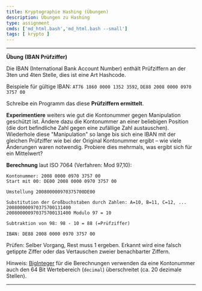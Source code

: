 ```yaml
---
title: Kryptographie Hashing (Übungen)
description: Übungen zu Hashing
type: assignment
cmds: ['md_html.bash','md_html.bash --small']
tags: [ krypto ]
---
```


---

**Übung (IBAN Prüfziffer)**

Die IBAN (International Bank Account Number) enthält Prüfziffern an der 3ten und 4ten Stelle, dies ist eine Art Hashcode. 

Beispiele für gültige IBAN: `AT76 1860 0000 1352 3592`, `DE88 2008 0000 0970 3757 00`

Schreibe ein Programm das diese **Prüfziffern ermittelt**.

**Experimentiere** weiters wie gut die Kontonummer gegen Manipulation geschützt ist. Ändere dazu die Kontonummer an einer beliebigen Position (die dort befindliche Zahl gegen eine zufällige Zahl austauschen). Wiederhole diese "Manipulation" so lange bis sich eine IBAN mit der gleichen Prüfziffer wie bei der Original Kontonummer ergibt – wie viele Änderungen waren notwendig. Probiere dies mehrmals, was ergibt sich für ein Mittelwert?

**Berechnung** laut ISO 7064 (Verfahren: Mod 97,10):

```
Kontonummer: 2008 0000 0970 3757 00
Start mit 00: DE00 2008 0000 0970 3757 00

Umstellung 200800000970375700DE00

Substitution der Großbuchstaben durch Zahlen: A=10, B=11, C=12, ...
200800000970375700131400
200800000970375700131400 Modulo 97 = 10

Subtraktion von 98: 98 - 10 = 88 (=Prüfziffer)

IBAN: DE88 2008 0000 0970 3757 00
```

Prüfen: Selber Vorgang, Rest muss 1 ergeben. Erkannt wird eine falsch getippte Ziffer oder das Vertauschen zweier benachbarter Ziffern.

Hinweis: [BigInteger](https://docs.microsoft.com/en-us/dotnet/api/system.numerics.biginteger?view=netcore-3.1) für die Berechnungen verwenden da eine Kontonummer auch den 64 Bit Wertebereich (`decimal`) überschreitet (ca. 20 dezimale Stellen).

---


